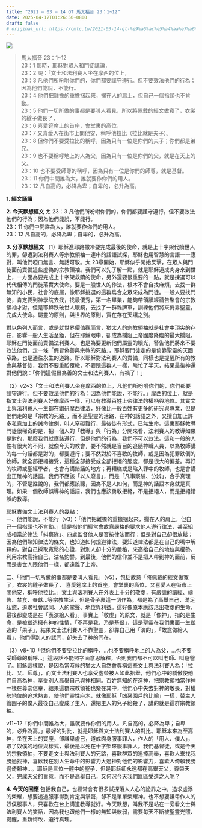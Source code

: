 ```yaml
---
title: "2021 – 03 – 14 QT 馬太福音 23：1~12"
date: 2025-04-12T01:26:50+0800
draft: false
# original_url: https://cmtc.tw/2021-03-14-qt-%e9%a6%ac%e5%a4%aa%e7%a6%8f%e9%9f%b3-23%ef%bc%9a112
---
```


![](/images/qt.jpg)
> 馬太福音 23：1\~12  
> 23：1 那時，耶穌對眾人和門徒講論，  
> 23：2 說：「文士和法利賽人坐在摩西的位上，  
> 23：3 凡他們所吩咐你們的，你們都要謹守遵行。但不要效法他們的行為；因為他們能說，不能行。  
> 23：4 他們把難擔的重擔捆起來，擱在人的肩上，但自己一個指頭也不肯動。  
> 23：5 他們一切所做的事都是要叫人看見，所以將佩戴的經文做寬了，衣裳的繸子做長了，  
> 23：6 喜愛筵席上的首座，會堂裏的高位，  
> 23：7 又喜愛人在街市上問他安，稱呼他拉比（拉比就是夫子）。  
> 23：8 但你們不要受拉比的稱呼，因為只有一位是你們的夫子；你們都是弟兄。  
> 23：9 也不要稱呼地上的人為父，因為只有一位是你們的父，就是在天上的父。  
> 23：10 也不要受師尊的稱呼，因為只有一位是你們的師尊，就是基督。  
> 23：11 你們中間誰為大，誰就要作你們的用人。  
> 23：12 凡自高的，必降為卑；自卑的，必升為高。

**1. 經文誦讀**

**2.  今天默想經文**
太 23：3 凡他們所吩咐你們的，你們都要謹守遵行。但不要效法他們的行為；因為他們能說，不能行。  
23：11 你們中間誰為大，誰就要作你們的用人。  
23：12 凡自高的，必降為卑；自卑的，必升為高。

**3. 分享默想經文**
（1）耶穌進耶路撒冷要完成最後的使命，就是上十字架代贖世人的罪，卻遭到法利賽人等宗教領袖一連串的話語試探，耶穌也用智慧的言語一一應對，叫他們啞口無言、無話可駁。太 23章開始，耶穌似乎開始反擊，在眾人與門徒面前責備這些虛偽的宗教領袖。我們可以先了解一點，就是耶穌道成肉身來到世上，一方面為要完成上十字架救贖的使命，另外還要很重要的一點，就是揀選可以代代相傳的門徒落實大使命。要是一般世人的作法，根本不會自找麻煩，去找一群無知的小民，社會的底層，像耶穌挑選的這群烏合之眾來成為門徒。一般人要找門徒，肯定要到神學院去找，找最優秀，第一名畢業，能夠帶領讀經禱告聚會的宗教領袖才對。但是耶穌跌破世人眼鏡，去找了一群雜牌軍，訓練他們將來倚靠聖靈，完成大使命。屬靈的原則，與世界的原則，實在存在天壤之別。

對以色列人而言，或是就世界價值觀而言，猶太人的宗教領袖就是社會中頂尖的存在，影響一般人生活至鉅，但在耶穌眼中，卻成為攔阻上帝國度降臨的最大攔阻。耶穌在門徒面前責備法利賽人，也是為要更新他們屬靈的眼光，警告他們將來不要效法他們，走一條「假冒偽善與宗教的死路」，耶穌要門徒走的是倚靠聖靈的天國窄路，也是通往永生的道路。所以耶穌對法利賽人的責備，同樣也是提醒所有的教會與基督徒，我們不要重蹈覆轍，不要跟這群人一樣，瞎忙了半天，結果最後神還對他們說：「你們這假冒為善的文士和法利賽人，有禍了！」

（2）v2\~3「文士和法利賽人坐在摩西的位上，凡他們所吩咐你們的，你們都要謹守遵行。但不要效法他們的行為；因為他們能說，不能行。」摩西的位上，就是指文士與法利賽人好像摩西一樣，可以有教導百姓上帝律法的權柄與地位。其實文士與法利賽人一生都在鑽研摩西律法，好像比一般百姓有更多的研究與專業，但是他們走的是「宗教的死路」，而不是聖靈的活路，在神的話語之外，又擅自加上許多私意加上的誡命律例，叫人窒礙難行，最後徒有形式，已無生命。這裏耶穌教導門徒很稀奇的是，把一個人的「教導」與「行為」分開來看，法利賽人的教導如果是對的，那麼我們就應該遵行，但是他們的行為，我們不可以效法。這和一般的人性有很大的不同，就像今天的教會，要不然就是盲目的追隨神職人員，以為牧師講的每一句話都是對的，都要遵行；要不然對於不喜歡的牧師，或是因為犯罪跌倒的牧師，就全部拒絕接受，這種全部接受或全部拒絕的態度，都是很大的偏差。再好的牧師或聖經學者，也會有講錯話的地方；再糟糕或是陷入罪中的牧師，也是會講出正確神的話語。我們不應該「以人廢言」，而是「凡事察驗、分辨」，合乎真理的，不管是誰說的，我們都應該聽，因為不是人如何，而是神的話語本身就是真理。如果一個牧師誤導神的話語，我們也應該勇敢拒絕，不是拒絕人，而是拒絕錯誤的教導。

耶穌責備文士法利賽人的幾點：  
一、他們能說，不能行（v3）：「他們把難擔的重擔捆起來，擱在人的肩上，但自己一個指頭也不肯動。」這是指他們經常會故意嚴格的要求他人遵行律法，甚至組成相當於律法「糾察隊」、四處監督他人是否按律法而行；但是對自己卻很放鬆；因為他們熟知律法的條文，也知道如何規避律法，要知道律法都是在自己的嘴中解釋的，對自己採取寬鬆的心證，對別人卻十分的嚴格，來高抬自己的地位與權勢，利用宗教高抬自己，沽名釣譽。到最後，他們的信仰並不是把人帶到神的面前，反而是害世人跟他們一樣，都遠離了上帝。

二、「他們一切所做的事都是要叫人看見」（v5），包括故意「將佩戴的經文做寬了，衣裳的繸子做長了， 喜愛筵席上的首座，會堂裏的高位，又喜愛人在街市上問他安，稱呼他拉比。」文士與法利賽人在外表上十分的敬虔，有嚴謹的讀經、禱告、禁食、奉獻…等宗教生活，但是骨子裏這一切作為，都是為了高舉自己，滿足私慾，追求社會認同、人的掌聲、地位與利益。這好像原本應該活出敬虔的生命，最後都變成是在「表演給人看」。事實上「敬虔」的原文，就是「像神」，指的是生命，是被塑造擁有神的性情，「不再是我，乃是基督」，這是聖靈在我們裏面一生塑造的「果子」，結果文士法利賽人不靠聖靈，卻靠自己用「演的」，「故意做給人看」，他們得到人的認同，卻失去了神的同在。

（3）v8\~10「但你們不要受拉比的稱呼，…也不要稱呼地上的人為父，…也不要受師尊的稱呼…」這段話不能照字面意思解釋，否則我們都不可以叫老師、叫爸爸了。耶穌這樣說，是因為當時候的猶太人自然會尊稱這些文士與法利賽人為：「拉比、父、師尊」，而文士法利賽人也享受虛榮被人如此抬舉，他們心中的驕傲使他們自高為神，享受別人高舉自己與神相同。百姓無知的在造神，把宗教領袖當作神一樣在尊崇信奉，結果這群宗教領袖也樂在其中，他們心中失去對神的敬畏，對權勢地位的追求熱衷，使他們靈性麻木，就像耶穌「凶惡園戶的比喻」一樣，替主人管園子的僕人最後自己變成了主人，還把主人的兒子給殺了，講的就是這群宗教領袖。

v11\~12「你們中間誰為大，誰就要作你們的用人。凡自高的，必降為卑；自卑的，必升為高。」最好的對比，就是耶穌與文士法利賽人的對比。耶穌本來為至高神，坐在天上的寶座，卻謙卑虛己，道成肉身服事罪人，作人的「用人、僕人」，取了奴僕的地位與樣式，最後是以死在十字架來服事罪人。我們基督徒，或是今天的宗教領袖，不要走文士與法利賽人的死路，喜歡群眾的追捧高舉，喜歡人來找我勝過找神，喜歡我在別人生命中的影響力大過神對他們的影響力，喜歡人倚賴我勝過倚賴神…。耶穌是三位一體中的聖子，但是耶穌卻永遠都在高舉天父，尊榮天父，完成天父的旨意，而不是高舉自己，又何況今天我們區區受造之人呢？

**4. 今天的回應**
包括我自己，也經常會有很多試探落人人心的詭詐之中，追求虛浮的榮耀，想要透過服事得到肯定與掌聲，卻不是單單榮耀神。也不想要謙卑作人的奴僕服事人，只喜歡在台上講道教導就好。今天默想，叫我不是站在一旁看文士與法利賽人的笑話，因為我也跟他們一樣的無知與軟弱，需要每天不斷被聖靈光照、提醒，重新悔改，遵行真理。
